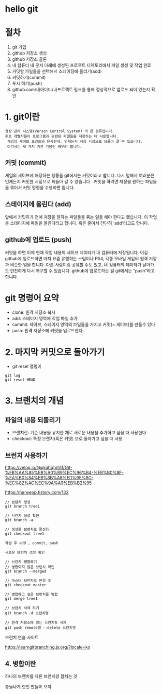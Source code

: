 # hello git

# 절차
1. git 가입
2. github 저장소 생성
3. github 저장소 클론
4. 내 컴퓨터 내 문서 아래에 생성된 프로젝트 디렉토리에서 파일 생성 및 작업 완료
5. 커밋할 파일들을 선택해서 스테이징에 올리기(add)
6. 커밋하기(commit)
7. 푸시 하기(push)
8. github.com/내아이디/내프로젝트 링크를 통해 정상적으로 업로드 되어 있는지 확인


# 1. git이란
```
형상 관리 시스템(Verson Control System) 의 한 종류입니다. 
주로 개발자들이 프로그램과 관련된 파일들을 저장하는 데 사용합니다.
 게임의 세이브 포인트와 유사한데, 언제든지 저장 시점으로 되돌아 갈 수 있습니다. 
 여기서는 세 가지 기본 기념만 배우려 합니다.
```

## 커밋 (commit)
게임의 세이브에 해당하는 행동을 git에서는 커밋이라고 합니다. 다시 말해서 여러분은 언제든지 커밋한 시점으로 되돌아 갈 수 있습니다 . 커밋을 하려면 저장을 원하는 파일들을 묶어서 커밋 명령을 수행하면 됩니다.
## 스테이지에 올린다 (add)
앞에서 커밋하기 전에 저장을 원하는 파일들을 묶는 일을 해야 한다고 했습니다. 이 작업을 스테이지에 파일을 올린다라고 합니다. 혹은 줄여서 간단히 'add'라고도 합니다.
## github에 업로드 (push)
커밋을 하면 이제 현재 작업 내용의 세이브 데이터가 내 컴퓨터에 저장됩니다. 이걸 github에 업로드하면 마치 요즘 유행하는 스팀이나 PS4, 각종 모바일 게임의 원격 저장과 비슷한 일을 합니다. 다른 사람이랑 공유할 수도 있고, 내 컴퓨터의 데이터가 날아가도 안전하게 다시 복구할 수 있습니다. github에 업로드하는 걸 git에서는 "push"라고 합니다.

# git 명령어 요약
- clone: 원격 저장소 복사
- add: 스테이지 영역에 작업 파일 추가
- commit: 세이브, 스테이지 영역의 파일들을 가지고 커밋(= 세이브)를 만들수 있다
- push: 원격 저장소에 커밋을 업로드한다.

# 2. 마지막 커밋으로 돌아가기
- git reset 명령어
```
git log
git reset HEAD
```

# 3. 브랜치의 개념
## 파일의 내용 되돌리기
- 브랜치란: 기존 내용을 유지한 채로 새로운 내용을 추가하고 싶을 때 사용한다
- checkout: 특정 브랜치(혹은 커밋) 으로 돌아가고 싶을 때 사용

## 브런치 사용하기
https://velog.io/@qkqhqhrh11/Git-%EB%AA%85%EB%A0%B9%EC%96%B4-%EB%B0%8F-%EA%B0%84%EB%8B%A8%ED%95%9C-%EC%82%AC%EC%9A%A9%EB%B2%95

https://hanyeop.tistory.com/132
```
// 브런치 생성
git branch tree1

// 브런치 생성 확인
git branch -a

// 생성한 브런치로 활성화
git checkout tree1

작업 후 add , commit, push

새로운 브런치 생성 확인

// 브런치 병합하기
// 병합되지 않은 브런치 확인
git branch --merged

// 마스터 브런치로 변경 후
git checkout master

// 병합하고 싶은 브런치를 병합
git merge tree1

// 브런치 삭제 하기
git branch -d 브런치명

// 원격 저장소에 있는 브런치도 삭제
git push remote명 --delete 브런치명

```
브런치 연습 사이트

https://learngitbranching.js.org/?locale=ko
## 4. 병합이란
하나의 브랜치를 다른 브런치랑 합치는 것

충돌나게 한번 만들어 보자

